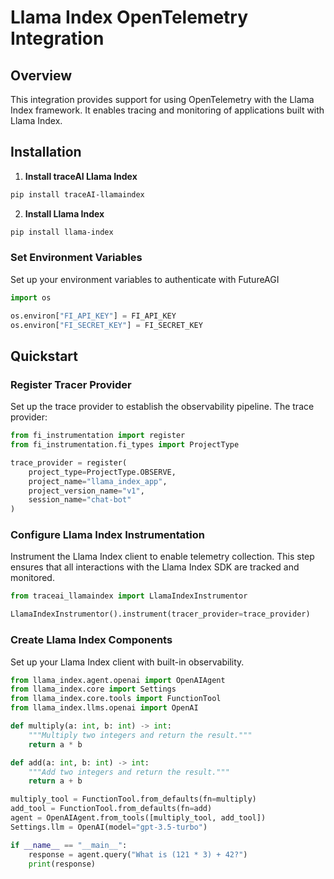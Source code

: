 # Llama Index OpenTelemetry Integration

## Overview
This integration provides support for using OpenTelemetry with the Llama Index framework. It enables tracing and monitoring of applications built with Llama Index.

## Installation

1. **Install traceAI Llama Index**

```bash
pip install traceAI-llamaindex
```

2. **Install Llama Index**

```bash
pip install llama-index
```


### Set Environment Variables
Set up your environment variables to authenticate with FutureAGI

```python
import os

os.environ["FI_API_KEY"] = FI_API_KEY
os.environ["FI_SECRET_KEY"] = FI_SECRET_KEY
```

## Quickstart

### Register Tracer Provider
Set up the trace provider to establish the observability pipeline. The trace provider:

```python
from fi_instrumentation import register
from fi_instrumentation.fi_types import ProjectType

trace_provider = register(
    project_type=ProjectType.OBSERVE,
    project_name="llama_index_app",
    project_version_name="v1",
    session_name="chat-bot"
)
```

### Configure Llama Index Instrumentation
Instrument the Llama Index client to enable telemetry collection. This step ensures that all interactions with the Llama Index SDK are tracked and monitored.

```python
from traceai_llamaindex import LlamaIndexInstrumentor

LlamaIndexInstrumentor().instrument(tracer_provider=trace_provider)
```

### Create Llama Index Components
Set up your Llama Index client with built-in observability.

```python
from llama_index.agent.openai import OpenAIAgent
from llama_index.core import Settings
from llama_index.core.tools import FunctionTool
from llama_index.llms.openai import OpenAI

def multiply(a: int, b: int) -> int:
    """Multiply two integers and return the result."""
    return a * b

def add(a: int, b: int) -> int:
    """Add two integers and return the result."""
    return a + b

multiply_tool = FunctionTool.from_defaults(fn=multiply)
add_tool = FunctionTool.from_defaults(fn=add)
agent = OpenAIAgent.from_tools([multiply_tool, add_tool])
Settings.llm = OpenAI(model="gpt-3.5-turbo")

if __name__ == "__main__":
    response = agent.query("What is (121 * 3) + 42?")
    print(response)
```

